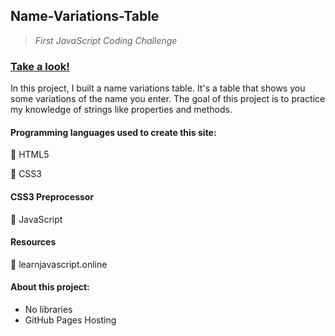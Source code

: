 ## Name-Variations-Table

> *First JavaScript Coding Challenge*  

### [Take a look!](https://asj-code.github.io/Name-Variations-Table/)

In this project, I built a name variations table.
It's a table that shows you some variations of the name you enter.
The goal of this project is to practice my knowledge of strings like properties and methods.

#### Programming languages used to create this site:
:small_orange_diamond:  HTML5

:small_orange_diamond:  CSS3

#### CSS3 Preprocessor
:small_orange_diamond:  JavaScript

#### Resources
:small_orange_diamond:  learnjavascript.online


#### About this project:
- No libraries 
- GitHub Pages Hosting
